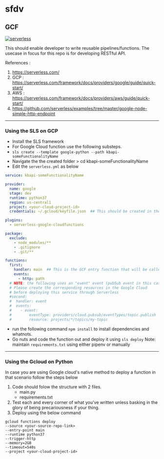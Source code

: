 # sfdv

## GCF
[![serverless](http://public.serverless.com/badges/v3.svg)](http://www.serverless.com)

This should enable developer to write reusable pipelines/functions.
The usecase in focus for this repo is for developing RESTful API.

References : 
1. https://serverless.com/
2. GCP : https://serverless.com/framework/docs/providers/google/guide/quick-start/
3. AWS : https://serverless.com/framework/docs/providers/aws/guide/quick-start/
4. https://github.com/serverless/examples/tree/master/google-node-simple-http-endpoint

***
### Using the SLS on GCP

* Install the SLS framework 
* For Google Cloud function use the following substeps.
 * `sls create --template google-python --path kbapi-someFunctionalityName`
 * Navigate the the created folder > cd kbapi-someFunctionalityName
 * Edit the `serverless.yml` as below
```yml
service: kbapi-someFunctionalityName

provider:
  name: google
  stage: dev
  runtime: python37
  region: us-central1
  project: <your-cloud-project-id>
  credentials: ~/.gcloud/keyfile.json  ## This should be created in the first step of sls setup

plugins:
  - serverless-google-cloudfunctions

package:
  exclude:
    - node_modules/**
    - .gitignore
    - .git/**

functions:
  first:
    handler: main  ## This is the GCF entry function that will be called when the GCF is invoked
    events:
      - http: path
  # NOTE: the following uses an "event" event (pubSub event in this case).
  # Please create the corresponding resources in the Google Cloud
  # before deploying this service through Serverless
  #second:
  #  handler: event
  #  events:
  #    - event:
  #        eventType: providers/cloud.pubsub/eventTypes/topic.publish
  #        resource: projects/*/topics/my-topic
```


 * run the following command `npm install` to install dependencies and whatnots.
 * Go nuts and code the function out and deploy it using `sls deploy`
   Note: maintain `requirements.txt` using either pipenv or manually

***
### Using the Gcloud on Python

In case you are using Google cloud's native method to deploy a function in that scenario follow the steps below

1. Code should folow the structure with 2 files.
   * main.py
   * requirements.txt
2. Test each and every corner of what you've written unless basking in the glory of being precariousness if your thing.
3. Deploy using the below command 
```
gcloud functions deploy 
--source <your-source-repo-link> 
--entry-point main 
--runtime python37 
--trigger-http 
--memory=2GB 
--timeout=540s 
--project <your-cloud-project-id>
```
